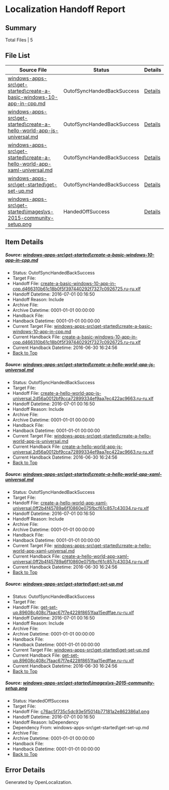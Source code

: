# <a name='report-top'></a> Localization Handoff Report

## Summary
 Total Files | 5

## File List
 Source File | Status | Details 
 ----------- | ------ | ------- 
 [windows-apps-src\get-started\create-a-basic-windows-10-app-in-cpp.md](https://github.com/Microsoft/windows-apps/blob/a47dc36129daaed02cb181dde625d440fa4cf6e4/windows-apps-src/get-started/create-a-basic-windows-10-app-in-cpp.md) | OutofSyncHandedBackSuccess | [Details](#5989c6ac655011c9918f6e520ae5bcad30cb1e5d2279)
 [windows-apps-src\get-started\create-a-hello-world-app-js-universal.md](https://github.com/Microsoft/windows-apps/blob/a47dc36129daaed02cb181dde625d440fa4cf6e4/windows-apps-src/get-started/create-a-hello-world-app-js-universal.md) | OutofSyncHandedBackSuccess | [Details](#192354e5c9087ace3d864cd48ba63f8f6bef7dd42280)
 [windows-apps-src\get-started\create-a-hello-world-app-xaml-universal.md](https://github.com/Microsoft/windows-apps/blob/a47dc36129daaed02cb181dde625d440fa4cf6e4/windows-apps-src/get-started/create-a-hello-world-app-xaml-universal.md) | OutofSyncHandedBackSuccess | [Details](#6342b96fd588397aa5bed522771a09b3ac95f6d72281)
 [windows-apps-src\get-started\get-set-up.md](https://github.com/Microsoft/windows-apps/blob/a47dc36129daaed02cb181dde625d440fa4cf6e4/windows-apps-src/get-started/get-set-up.md) | OutofSyncHandedBackSuccess | [Details](#f20707cab08998d86142f7d657b51faa78d9a7772283)
 [windows-apps-src\get-started\images\vs-2015-community-setup.png](https://github.com/Microsoft/windows-apps/blob/a47dc36129daaed02cb181dde625d440fa4cf6e4/windows-apps-src/get-started/images/vs-2015-community-setup.png) | HandedOffSuccess | [Details](#c76ac5f735c5dc93e5f5014b77181a2e862386a12498)

## Item Details
##### <a name='5989c6ac655011c9918f6e520ae5bcad30cb1e5d2279'></a> Source: [windows-apps-src\get-started\create-a-basic-windows-10-app-in-cpp.md](https://github.com/Microsoft/windows-apps/blob/a47dc36129daaed02cb181dde625d440fa4cf6e4/windows-apps-src/get-started/create-a-basic-windows-10-app-in-cpp.md)
* Status: OutofSyncHandedBackSuccess
* Target File: 
* Handoff File: [create-a-basic-windows-10-app-in-cpp.d466310b61c18b0f5f397440292f7327c0926725.ru-ru.xlf](https://github.com/Microsoft/WDG.handoff/blob/edc67dd065abd08cbe5b2af16e74272006dd39b8/ol-handoff/Microsoft/windows-apps.ru-ru/master/create-a-basic-windows-10-app-in-cpp.d466310b61c18b0f5f397440292f7327c0926725.ru-ru.xlf)
* Handoff Datetime: 2016-07-01 00:16:50
* Handoff Reason: Include
* Archive File: 
* Archive Datetime: 0001-01-01 00:00:00
* Handback File: 
* Handback Datetime: 0001-01-01 00:00:00
* Current Target File: [windows-apps-src\get-started\create-a-basic-windows-10-app-in-cpp.md](https://github.com/Microsoft/windows-apps.ru-ru/blob/0ec960c042ae0e77350d6661471b22020d814525/windows-apps-src/get-started/create-a-basic-windows-10-app-in-cpp.md)
* Current Handback File: [create-a-basic-windows-10-app-in-cpp.d466310b61c18b0f5f397440292f7327c0926725.ru-ru.xlf](https://github.com/Microsoft/WDG.handback/blob/dc34d64759b7ed8b423ec0fd3837785f7abf227c/ol-handback/Microsoft/windows-apps.ru-ru/master/create-a-basic-windows-10-app-in-cpp.d466310b61c18b0f5f397440292f7327c0926725.ru-ru.xlf)
* Current Handback Datetime: 2016-06-30 16:24:56
* [Back to Top](#report-top)

##### <a name='192354e5c9087ace3d864cd48ba63f8f6bef7dd42280'></a> Source: [windows-apps-src\get-started\create-a-hello-world-app-js-universal.md](https://github.com/Microsoft/windows-apps/blob/a47dc36129daaed02cb181dde625d440fa4cf6e4/windows-apps-src/get-started/create-a-hello-world-app-js-universal.md)
* Status: OutofSyncHandedBackSuccess
* Target File: 
* Handoff File: [create-a-hello-world-app-js-universal.2d56a0012bf9cca72899334ef9aa7ec422ac9663.ru-ru.xlf](https://github.com/Microsoft/WDG.handoff/blob/edc67dd065abd08cbe5b2af16e74272006dd39b8/ol-handoff/Microsoft/windows-apps.ru-ru/master/create-a-hello-world-app-js-universal.2d56a0012bf9cca72899334ef9aa7ec422ac9663.ru-ru.xlf)
* Handoff Datetime: 2016-07-01 00:16:50
* Handoff Reason: Include
* Archive File: 
* Archive Datetime: 0001-01-01 00:00:00
* Handback File: 
* Handback Datetime: 0001-01-01 00:00:00
* Current Target File: [windows-apps-src\get-started\create-a-hello-world-app-js-universal.md](https://github.com/Microsoft/windows-apps.ru-ru/blob/0ec960c042ae0e77350d6661471b22020d814525/windows-apps-src/get-started/create-a-hello-world-app-js-universal.md)
* Current Handback File: [create-a-hello-world-app-js-universal.2d56a0012bf9cca72899334ef9aa7ec422ac9663.ru-ru.xlf](https://github.com/Microsoft/WDG.handback/blob/dc34d64759b7ed8b423ec0fd3837785f7abf227c/ol-handback/Microsoft/windows-apps.ru-ru/master/create-a-hello-world-app-js-universal.2d56a0012bf9cca72899334ef9aa7ec422ac9663.ru-ru.xlf)
* Current Handback Datetime: 2016-06-30 16:24:56
* [Back to Top](#report-top)

##### <a name='6342b96fd588397aa5bed522771a09b3ac95f6d72281'></a> Source: [windows-apps-src\get-started\create-a-hello-world-app-xaml-universal.md](https://github.com/Microsoft/windows-apps/blob/a47dc36129daaed02cb181dde625d440fa4cf6e4/windows-apps-src/get-started/create-a-hello-world-app-xaml-universal.md)
* Status: OutofSyncHandedBackSuccess
* Target File: 
* Handoff File: [create-a-hello-world-app-xaml-universal.0ff2b4f45789a6f10860e075fbcf61c857c43034.ru-ru.xlf](https://github.com/Microsoft/WDG.handoff/blob/edc67dd065abd08cbe5b2af16e74272006dd39b8/ol-handoff/Microsoft/windows-apps.ru-ru/master/create-a-hello-world-app-xaml-universal.0ff2b4f45789a6f10860e075fbcf61c857c43034.ru-ru.xlf)
* Handoff Datetime: 2016-07-01 00:16:50
* Handoff Reason: Include
* Archive File: 
* Archive Datetime: 0001-01-01 00:00:00
* Handback File: 
* Handback Datetime: 0001-01-01 00:00:00
* Current Target File: [windows-apps-src\get-started\create-a-hello-world-app-xaml-universal.md](https://github.com/Microsoft/windows-apps.ru-ru/blob/0ec960c042ae0e77350d6661471b22020d814525/windows-apps-src/get-started/create-a-hello-world-app-xaml-universal.md)
* Current Handback File: [create-a-hello-world-app-xaml-universal.0ff2b4f45789a6f10860e075fbcf61c857c43034.ru-ru.xlf](https://github.com/Microsoft/WDG.handback/blob/dc34d64759b7ed8b423ec0fd3837785f7abf227c/ol-handback/Microsoft/windows-apps.ru-ru/master/create-a-hello-world-app-xaml-universal.0ff2b4f45789a6f10860e075fbcf61c857c43034.ru-ru.xlf)
* Current Handback Datetime: 2016-06-30 16:24:56
* [Back to Top](#report-top)

##### <a name='f20707cab08998d86142f7d657b51faa78d9a7772283'></a> Source: [windows-apps-src\get-started\get-set-up.md](https://github.com/Microsoft/windows-apps/blob/a47dc36129daaed02cb181dde625d440fa4cf6e4/windows-apps-src/get-started/get-set-up.md)
* Status: OutofSyncHandedBackSuccess
* Target File: 
* Handoff File: [get-set-up.89608c408c7faac67f7e4228f8651faa15edffae.ru-ru.xlf](https://github.com/Microsoft/WDG.handoff/blob/edc67dd065abd08cbe5b2af16e74272006dd39b8/ol-handoff/Microsoft/windows-apps.ru-ru/master/get-set-up.89608c408c7faac67f7e4228f8651faa15edffae.ru-ru.xlf)
* Handoff Datetime: 2016-07-01 00:16:50
* Handoff Reason: Include
* Archive File: 
* Archive Datetime: 0001-01-01 00:00:00
* Handback File: 
* Handback Datetime: 0001-01-01 00:00:00
* Current Target File: [windows-apps-src\get-started\get-set-up.md](https://github.com/Microsoft/windows-apps.ru-ru/blob/0ec960c042ae0e77350d6661471b22020d814525/windows-apps-src/get-started/get-set-up.md)
* Current Handback File: [get-set-up.89608c408c7faac67f7e4228f8651faa15edffae.ru-ru.xlf](https://github.com/Microsoft/WDG.handback/blob/dc34d64759b7ed8b423ec0fd3837785f7abf227c/ol-handback/Microsoft/windows-apps.ru-ru/master/get-set-up.89608c408c7faac67f7e4228f8651faa15edffae.ru-ru.xlf)
* Current Handback Datetime: 2016-06-30 16:24:56
* [Back to Top](#report-top)

##### <a name='c76ac5f735c5dc93e5f5014b77181a2e862386a12498'></a> Source: [windows-apps-src\get-started\images\vs-2015-community-setup.png](https://github.com/Microsoft/windows-apps/blob/a47dc36129daaed02cb181dde625d440fa4cf6e4/windows-apps-src/get-started/images/vs-2015-community-setup.png)
* Status: HandedOffSuccess
* Target File: 
* Handoff File: [c76ac5f735c5dc93e5f5014b77181a2e862386a1.png](https://github.com/Microsoft/WDG.handoff/blob/edc67dd065abd08cbe5b2af16e74272006dd39b8/ol-handoff/Microsoft/windows-apps.ru-ru/master/c76ac5f735c5dc93e5f5014b77181a2e862386a1.png)
* Handoff Datetime: 2016-07-01 00:16:50
* Handoff Reason: IsDependency
* Dependency From: windows-apps-src\get-started\get-set-up.md
* Archive File: 
* Archive Datetime: 0001-01-01 00:00:00
* Handback File: 
* Handback Datetime: 0001-01-01 00:00:00
* [Back to Top](#report-top)


## Error Details

Generated by OpenLocalization.
